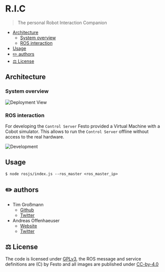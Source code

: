 # R.I.C

> The personal Robot Interaction Companion

<!-- TOC depthFrom:2 -->

- [Architecture](#architecture)
  - [System overview](#system-overview)
  - [ROS interaction](#ros-interaction)
- [Usage](#usage)
- [✏️ authors](#-authors)
- [⚖️ License](#-license)

<!-- /TOC -->

## Architecture

### System overview

![Deployment View](http://www.plantuml.com/plantuml/proxy?cache=no&src=https://raw.github.com/anoff/ric/master/assets/deployment.iuml)

### ROS interaction

For developing the `Control Server` Festo provided a Virtual Machine with a Cobot simulator. This allows to run the `Control Server` offline without access to the real hardware.

![Development](http://www.plantuml.com/plantuml/proxy?cache=no&src=https://raw.github.com/anoff/ric/master/assets/system.iuml)

## Usage

`$ node rosjs/index.js --ros_master <ros_master_ip>`

## ✏️ authors

* Tim Großmann
  * [Github](http://github.com/timgrossmann)
  * [Twitter](https://twitter.com/timigrossmann)
* Andreas Offenhaeuser
  * [Website](http://anoff.io)
  * [Twitter](https://twitter.com/an0xff)

## ⚖️ License

The code is licensed under [GPLv3](LICENSE), the ROS message and service definitions are (C) by Festo and all images are published under [CC-by-4.0](http://creativecommons.org/licenses/by/4.0/)
